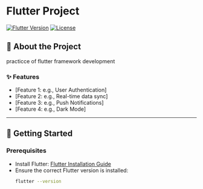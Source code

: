 # Flutter Project 

[![Flutter Version](https://img.shields.io/badge/Flutter-3.x-blue.svg)](https://flutter.dev)
[![License](https://img.shields.io/badge/license-MIT-green)](LICENSE)

## 📖 About the Project

practicce of flutter framework development

### ✨ Features
- [Feature 1: e.g., User Authentication]
- [Feature 2: e.g., Real-time data sync]
- [Feature 3: e.g., Push Notifications]
- [Feature 4: e.g., Dark Mode]

---

## 🚀 Getting Started

### Prerequisites
- Install Flutter: [Flutter Installation Guide](https://flutter.dev/docs/get-started/install)
- Ensure the correct Flutter version is installed:
  ```bash
  flutter --version
